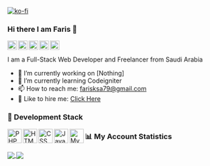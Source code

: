 [![ko-fi](https://www.ko-fi.com/img/githubbutton_sm.svg)](https://ko-fi.com/C1C41BFF2)

### Hi there I am Faris 👋

<a href="https://twitter.com/fariscode_">
  <img align="left" alt="Faris | Twitter" width="21px" src="https://image.flaticon.com/icons/svg/889/889147.svg" />
</a>
<a href="https://instagram.com/fariscode">
  <img align="left" alt="Faris | Instagram" width="21px" src="https://image.flaticon.com/icons/svg/2111/2111463.svg" />
</a>
<a href="https://www.facebook.com/faris.mohammed511">
  <img align="left" alt="Faris | Facebook" width="21px" src="https://image.flaticon.com/icons/svg/1384/1384053.svg" />
</a>
<a href="https://www.youtube.com/channel/UCPtkPn6CMSWAAt7ZvD0Ne2A/">
  <img align="left" alt="Faris | YouTube" width="21px" src="https://image.flaticon.com/icons/svg/174/174883.svg" />
</a>
<a href="https://www.linkedin.com/in/farisotaibi/">
  <img align="left" alt="Faris | LinkedIn" width="21px" src="https://image.flaticon.com/icons/svg/174/174857.svg" />
</a>
<br />
<br />
I am a Full-Stack Web Developer and Freelancer from Saudi Arabia

- 🔭 I’m currently working on [Nothing]
- 🌱 I’m currently learning Codeigniter
- 📫 How to reach me: farisksa79@gmail.com
- 👔 Like to hire me: [Click Here](mailto:farisksa79@gmail.com)

### 🔧 Development Stack
<div align="left">
  <img align="left" alt="PHP" width="32px" src="https://www.flaticon.com/svg/static/icons/svg/919/919830.svg" />

  <img align="left" alt="HTML" width="32px" src="https://www.flaticon.com/svg/static/icons/svg/919/919827.svg" />

  <img align="left" alt="CSS" width="32px" src="https://www.flaticon.com/svg/static/icons/svg/919/919826.svg" />

  <img align="left" alt="Javascript" width="32px" src="https://www.flaticon.com/svg/static/icons/svg/919/919828.svg" />

  <img align="left" alt="MySQL" width="32px" src="https://www.flaticon.com/svg/static/icons/svg/919/919836.svg" />
</div>


### 📊 My Account Statistics

<a href="#">
  <img align="center" src="https://github-readme-stats.vercel.app/api?username=fariscode511&hide=["issues"]&show_icons=true" />
</a>
<a href="#">
  <img align="center" src="https://github-readme-stats.vercel.app/api/top-langs/?username=fariscode511&&hide=ruby" />
</a>
